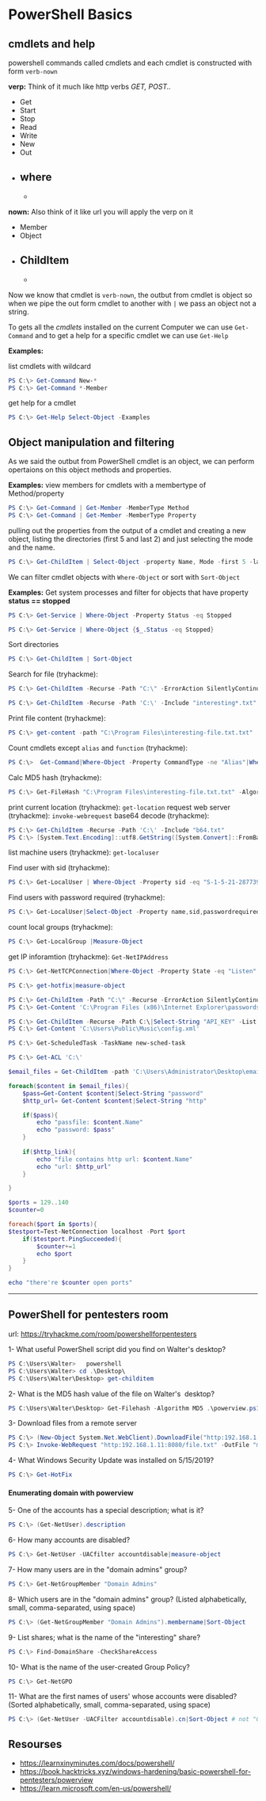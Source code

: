 # PowerShell Basics


## cmdlets and help
powershell commands called cmdlets and each cmdlet is constructed with form `verb-nown`

**verp:**
Think of it much like http verbs *GET, POST..*
- Get
- Start
- Stop 
- Read
- Write
- New
- Out
- where
	- 
	- 

**nown:**
Also think of it like url you will apply the verp on it
- Member
- Object
- ChildItem
	- 
	- 

Now we know that cmdlet is `verb-nown`, the outbut from cmdlet is object so when we pipe the out form cmdlet to another with `|` we pass an object not a string. 

To gets all the _cmdlets_ installed on the current Computer we can use `Get-Command` and to get a help for a specific cmdlet we can use `Get-Help`

**Examples:**

list cmdlets with wildcard
```powershell
PS C:\> Get-Command New-*
PS C:\> Get-Command *-Member
```
get help for a cmdlet
```PowerShell
PS C:\> Get-Help Select-Object -Examples
```

## Object manipulation and filtering

As we said the outbut from PowerShell cmdlet is an object, we can perform opertaions on this object methods and properties.

**Examples:**
view members for cmdlets with a membertype of Method/property
```powershell
PS C:\> Get-Command | Get-Member -MemberType Method
PS C:\> Get-Command | Get-Member -MemberType Property
```
pulling out the properties from the output of a cmdlet and creating a new object, listing the directories (first 5 and last 2) and just selecting the mode and the name.
```powershell
PS C:\> Get-ChildItem | Select-Object -property Name, Mode -first 5 -last 2 
```

We can filter cmdlet objects  with `Where-Object` or sort with `Sort-Object`

**Examples:**
Get system processes and filter for objects that have property **status == stopped**
```powershell
PS C:\> Get-Service | Where-Object -Property Status -eq Stopped

PS C:\> Get-Service | Where-Object {$_.Status -eq Stopped}
```

Sort directories
```powershell
PS C:\> Get-ChildItem | Sort-Object
```

Search for file (tryhackme):
```powershell
PS C:\> Get-ChildItem -Recurse -Path "C:\" -ErrorAction SilentlyContinue -Include *.txt|Where-Object -Property Name -Match "interesting*"

PS C:\> Get-ChildItem -Recurse -Path 'C:\' -Include "interesting*.txt" 
```
Print file content (tryhackme):
```Powershell
PS C:\> get-content -path "C:\Program Files\interesting-file.txt.txt"
```
Count cmdlets except `alias` and `function` (tryhackme):
```powershell
PS C:\>  Get-Command|Where-Object -Property CommandType -ne "Alias"|Where-Object -Property CommandType -ne "Function"|Measure-Object
```

Calc MD5 hash (tryhackme):
```powershell
PS C:\> Get-FileHash "C:\Program Files\interesting-file.txt.txt" -Algorithm MD5
```

print current location (tryhackme): `get-location`
request web server (tryhackme): `invoke-webrequest`
base64 decode (tryhackme): 
```powershell
PS C:\> Get-ChildItem -Recurse -Path 'C:\' -Include "b64.txt" 
PS C:\> [System.Text.Encoding]::utf8.GetString([System.Convert]::FromBase64String($(get-content -Path "C:\Users\Administrator\Desktop\b64.txt")))
```

list machine users (tryhackme): `get-localuser`

Find user with sid (tryhackme):
```powershell
PS C:\> Get-LocalUser | Where-Object -Property sid -eq "S-1-5-21-2877391638-273970274-1386674568-1001"
```

Find users with password required (tryhackme):
```powershell
PS C:\> Get-LocalUser|Select-Object -Property name,sid,passwordrequired
```

count local groups (tryhackme):
```powershell
PS C:\> Get-LocalGroup |Measure-Object
```

get IP inforamtion (tryhackme): `Get-NetIPAddress`

```powershell
PS C:\> Get-NetTCPConnection|Where-Object -Property State -eq "Listen"|Measure-Object
```

```powershell
PS C:\> get-hotfix|measure-object
```

```powershell
PS C:\> Get-ChildItem -Path "C:\" -Recurse -ErrorAction SilentlyContinue -Include *.bak*
PS C:\> Get-Content 'C:\Program Files (x86)\Internet Explorer\passwords.bak.txt'
```

```powershell
PS C:\> Get-ChildItem -Recurse -Path C:\|Select-String "API_KEY" -List|select path
PS C:\> Get-Content 'C:\Users\Public\Music\config.xml'
```

```powershell
PS C:\> Get-ScheduledTask -TaskName new-sched-task
```

```powershell
PS C:\> Get-ACL 'C:\'
```

```powershell
$email_files = Get-ChildItem -path 'C:\Users\Administrator\Desktop\emails' -Recurse -Include "*.txt"

foreach($content in $email_files){
	$pass=Get-Content $content|Select-String "password"
	$http_url= Get-Content $content|Select-String "http"

	if($pass){
		echo "passfile: $content.Name"
		echo "password: $pass"
	}
	
	if($http_link){
		echo "file contains http url: $content.Name"
		echo "url: $http_url"
	}

}
```

```powershell
$ports = 129..140
$counter=0

foreach($port in $ports){
$testport=Test-NetConnection localhost -Port $port
    if($testport.PingSucceeded){
        $counter+=1
        echo $port
    }
}

echo "there're $counter open ports"
```

---
## PowerShell for pentesters room
url: https://tryhackme.com/room/powershellforpentesters

1- What useful PowerShell script did you find on Walter's desktop?
```powershell
PS C:\Users\Walter>   powershell
PS C:\Users\Walter> cd .\Desktop\
PS C:\Users\Walter\Desktop> get-childitem
```

2- What is the MD5 hash value of the file on Walter's  desktop?
```powershell
PS C:\Users\Walter\Desktop> Get-Filehash -Algorithm MD5 .\powerview.ps1
```

3- Download files from a remote server
```powershell
PS C:\> (New-Object System.Net.WebClient).DownloadFile("http:192.168.1.11:8080/file.txt","myfile.txt")
PS C:\> Invoke-WebRequest "http:192.168.1.11:8080/file.txt" -OutFile "myfile.txt"
```

4- What Windows Security Update was installed on 5/15/2019?
```powershell
PS C:\> Get-HotFix
```

#### Enumerating domain with powerview
5- One of the accounts has a special description; what is it?
```powershell
PS C:\> (Get-NetUser).description
```

6- How many accounts are disabled?
```powershell
PS C:\> Get-NetUser -UACfilter accountdisable|measure-object
```

7- How many users are in the "domain admins" group?
```powershell
PS C:\> Get-NetGroupMember "Domain Admins"
```

8- Which users are in the "domain admins" group? (Listed alphabetically, small, comma-separated, using space)
```powershell
PS C:\> (Get-NetGroupMember "Domain Admins").membername|Sort-Object
```

9- List shares; what is the name of the "interesting" share?
```powershell
PS C:\> Find-DomainShare -CheckShareAccess
```

10- What is the name of the user-created Group Policy?
```powershell
PS C:\> Get-NetGPO 
```

11- What are the first names of users' whose accounts were disabled? (Sorted alphabetically, small, comma-separated, using space)
```powershell
PS C:\> (Get-NetUser -UACFilter accountdisable).cn|Sort-Object # not "Guest" or "krbtgt"
```


## Resourses
- https://learnxinyminutes.com/docs/powershell/
- https://book.hacktricks.xyz/windows-hardening/basic-powershell-for-pentesters/powerview
- https://learn.microsoft.com/en-us/powershell/